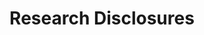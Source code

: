 ---
cost: Requires subscription
description: 'Research disclosures are a form of defensive publication, that establish
  innovations as prior art and prevent the same invention from being patented. '
last_edit: Mon, 19 Jun 2023 16:35:53 GMT
location: https://www.questel.com/patent/patent-strategy-and-administration/search-defensive-publications/
open_access: 'FALSE'
shortname: research_disclosure
title: Research Disclosures
uuid: 4c3edcaa-e3df-48ae-9780-a5a0faba02f4
versioning: 'FALSE'
---